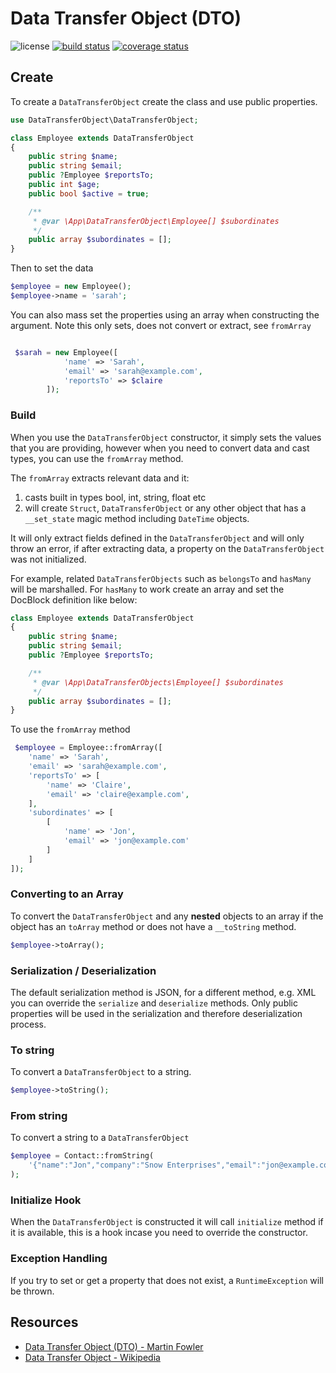 # Data Transfer Object (DTO)

![license](https://img.shields.io/badge/license-MIT-brightGreen.svg)
[![build status](https://travis-ci.com/jamielsharief/data-transfer-object.svg?branch=main)](https://travis-ci.com/jamielsharief/data-transfer-object)
[![coverage status](https://coveralls.io/repos/github/jamielsharief/data-transfer-object/badge.svg?branch=main)](https://coveralls.io/github/jamielsharief/data-transfer-object?branch=main)


## Create

To create a `DataTransferObject` create the class and use public properties.

```php
use DataTransferObject\DataTransferObject;

class Employee extends DataTransferObject
{
    public string $name;
    public string $email;
    public ?Employee $reportsTo;
    public int $age;
    public bool $active = true;

    /**
     * @var \App\DataTransferObject\Employee[] $subordinates
     */
    public array $subordinates = [];
}
```

Then to set the data

```php
$employee = new Employee();
$employee->name = 'sarah';
```

You can also mass set the properties using an array when constructing the argument. Note this only sets, does not convert or extract, see `fromArray`

```php

 $sarah = new Employee([
            'name' => 'Sarah',
            'email' => 'sarah@example.com',
            'reportsTo' => $claire
        ]);
```

### Build 

When you use the `DataTransferObject` constructor, it simply sets the values that you are providing, however when you need to convert data and cast types, you can use the `fromArray` method.

The `fromArray` extracts relevant data and it:

1. casts built in types bool, int, string, float etc
2. will create `Struct`, `DataTransferObject` or any other object that has a `__set_state` magic method including `DateTime` objects.

It will only extract fields defined in the `DataTransferObject` and will only throw an error, if after extracting data, a property on the `DataTransferObject` was not initialized.

For example, related `DataTransferObjects` such as `belongsTo` and `hasMany` will be marshalled. For `hasMany` to work create an array and set the DocBlock definition like below:

```php
class Employee extends DataTransferObject
{
    public string $name;
    public string $email;
    public ?Employee $reportsTo;

    /**
     * @var \App\DataTransferObjects\Employee[] $subordinates
     */
    public array $subordinates = [];
}
```

To use the `fromArray` method

```php
 $employee = Employee::fromArray([
    'name' => 'Sarah',
    'email' => 'sarah@example.com',
    'reportsTo' => [
        'name' => 'Claire',
        'email' => 'claire@example.com',
    ],
    'subordinates' => [
        [
            'name' => 'Jon',
            'email' => 'jon@example.com'
        ]
    ]
]);
```

### Converting to an Array

To convert the `DataTransferObject` and any **nested** objects to an array if the object has an `toArray` method or does not have a `__toString` method.

```php
$employee->toArray();
```

### Serialization / Deserialization

The default serialization method is JSON, for a different method, e.g. XML you can override the `serialize` and `deserialize` methods. Only public properties will be used in the serialization and therefore deserialization process.

### To string

To convert a `DataTransferObject` to a string.

```php
$employee->toString();
```

### From string

To convert a string to a `DataTransferObject`

```php
$employee = Contact::fromString(
    '{"name":"Jon","company":"Snow Enterprises","email":"jon@example.com","age":33,"unsubscribed":false}'
);
```

### Initialize Hook

When the `DataTransferObject` is constructed it will call `initialize` method if it is available, this is a hook incase
you need to override the constructor.

### Exception Handling

If you try to set or get a property that does not exist, a `RuntimeException` will be thrown.

## Resources

- [Data Transfer Object (DTO) - Martin Fowler](https://martinfowler.com/eaaCatalog/dataTransferObject.html)
- [Data Transfer Object - Wikipedia](https://en.wikipedia.org/wiki/Data_transfer_object)